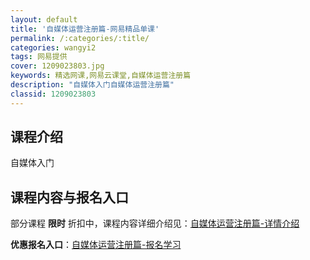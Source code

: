 ```yaml
---
layout: default
title: '自媒体运营注册篇-网易精品单课'
permalink: /:categories/:title/
categories: wangyi2
tags: 网易提供
cover: 1209023803.jpg
keywords: 精选网课,网易云课堂,自媒体运营注册篇
description: "自媒体入门自媒体运营注册篇"
classid: 1209023803
---
```


## 课程介绍

自媒体入门

## 课程内容与报名入口

部分课程 **限时** 折扣中，课程内容详细介绍见：[自媒体运营注册篇-详情介绍](https://study.163.com/course/introduction/1209023803.htm?share=1&shareId=1025206652&utm_campaign=share&utm_medium=iphoneShare&utm_source=&utm_u=1025206652)

**优惠报名入口**：[自媒体运营注册篇-报名学习](https://study.163.com/course/introduction/1209023803.htm?share=1&shareId=1025206652&utm_campaign=share&utm_medium=iphoneShare&utm_source=&utm_u=1025206652)

